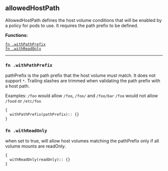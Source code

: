 
## allowedHostPath
AllowedHostPath defines the host volume conditions that will be enabled by a policy for pods to use. It requires the path prefix to be defined.

**Functions:**

[`fn .withPathPrefix`](#fn-withpathprefix)  
[`fn .withReadOnly`](#fn-withreadonly)  

---


### `fn .withPathPrefix`
pathPrefix is the path prefix that the host volume must match. It does not support `*`. Trailing slashes are trimmed when validating the path prefix with a host path.

Examples: `/foo` would allow `/foo`, `/foo/` and `/foo/bar` `/foo` would not allow `/food` or `/etc/foo`
```jsonnet
{
  withPathPrefix(pathPrefix):: {}
}
```

### `fn .withReadOnly`
when set to true, will allow host volumes matching the pathPrefix only if all volume mounts are readOnly.
```jsonnet
{
  withReadOnly(readOnly):: {}
}
```

